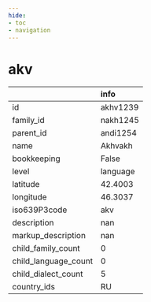 ```yaml
---
hide:
- toc
- navigation
---
```

# akv
|                      | info     |
|:---------------------|:---------|
| id                   | akhv1239 |
| family_id            | nakh1245 |
| parent_id            | andi1254 |
| name                 | Akhvakh  |
| bookkeeping          | False    |
| level                | language |
| latitude             | 42.4003  |
| longitude            | 46.3037  |
| iso639P3code         | akv      |
| description          | nan      |
| markup_description   | nan      |
| child_family_count   | 0        |
| child_language_count | 0        |
| child_dialect_count  | 5        |
| country_ids          | RU       |